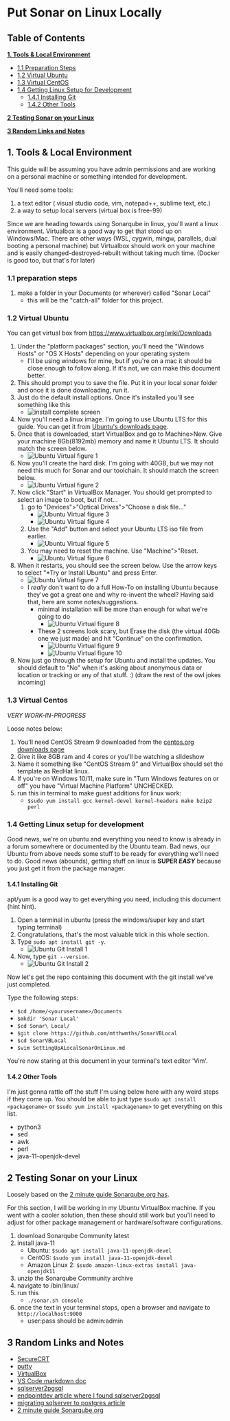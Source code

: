 # Put Sonar on Linux Locally

## **Table of Contents**
**[1. Tools & Local Environment](#1-tools--local-environment)**

* [1.1 Preparation Steps](#11-preparation-steps)
* [1.2 Virtual Ubuntu](#12-virtual-ubuntu)
* [1.3 Virtual CentOS](#13-virtual-centos)
* [1.4 Getting Linux Setup for Development](#14-getting-linux-setup-for-development)
    * [1.4.1 Installing Git](#141-installing-git)
    * [1.4.2 Other Tools](#142-other-tools)

**[2 Testing Sonar on your Linux](#2-testing-sonar-on-your-linux)**

**[3 Random Links and Notes](#3-random-links-and-notes)**

## **1. Tools & Local Environment**

This guide will be assuming you have admin permissions and are working on a personal machine or something intended for development.

You'll need some tools:
 1. a text editor ( visual studio code, vim, notepad++, sublime text, etc.)
 2. a way to setup local servers (virtual box is free-99)

Since we are heading towards using Sonarqube in linux, you'll want a linux environment. Virtualbox is a good way to get that stood up on Windows/Mac. There are other ways (WSL, cygwin, mingw, parallels, dual booting a personal machine) but Virtualbox should work on your machine and is easily changed-destroyed-rebuilt without taking much time. (Docker is good too, but that's for later)

### **1.1 preparation steps**
1. make a folder in your Documents (or wherever) called "Sonar Local"
    * this will be the "catch-all" folder for this project.

### **1.2 Virtual Ubuntu**

You can get virtual box from https://www.virtualbox.org/wiki/Downloads
1. Under the "platform packages" section, you'll need the "Windows Hosts" or "OS X Hosts" depending on your operating system
    * I'll be using windows for mine, but if you're on a mac it should be close enough to follow along. If it's not, we can make this document better.
1. This should prompt you to save the file. Put it in your local sonar folder and once it is done downloading, run it.
1. Just do the default install options. Once it's installed you'll see something like this
    * ![install complete screen](Screenshots/VirtualBoxInstallComplete.png)
1. Now you'll need a linux image. I'm going to use Ubuntu LTS for this guide. You can get it from [Ubuntu's downloads page](https://ubuntu.com/download/desktop).
1. Once that is downloaded, start VirtualBox and go to Machine>New. Give your machine 8Gb(8192mb) memory and name it Ubuntu LTS. It should match the screen below.
    * ![Ubuntu Virtual figure 1](Screenshots/VirtualBoxUbuntuLTS1.png)
1. Now you'll create the hard disk. I'm going with 40GB, but we may not need this much for Sonar and our toolchain. It should match the screen below.
    * ![Ubuntu Virtual figure 2](Screenshots/VirtualBoxUbuntuLTS2.png)
1. Now click "Start" in VirtualBox Manager. You should get prompted to select an image to boot, but if not...
    1. go to "Devices">"Optical Drives">"Choose a disk file..."
        * ![Ubuntu Virtual figure 3](Screenshots/VirtualBoxUbuntuLTS3.png)
        * ![Ubuntu Virtual figure 4](Screenshots/VirtualBoxUbuntuLTS4.png)
    1. Use the "Add" button and select your Ubuntu LTS iso file from earlier.
        * ![Ubuntu Virtual figure 5](Screenshots/VirtualBoxUbuntuLTS5.png)
    1. You may need to reset the machine. Use "Machine">"Reset.
        * ![Ubuntu Virtual figure 6](Screenshots/VirtualBoxUbuntuLTS6.png)
1. When it restarts, you should see the screen below. Use the arrow keys to select "*Try or Install Ubuntu" and press Enter.
    * ![Ubuntu Virtual figure 7](Screenshots/VirtualBoxUbuntuLTS7.png)
    * I *really* don't want to do a full How-To on installing Ubuntu because they've got a great one and why re-invent the wheel? Having said that, here are some notes/suggestions.
        * minimal installation will be more than enough for what we're going to do
            * ![Ubuntu Virtual figure 8](Screenshots/VirtualBoxUbuntuLTS8.png)
        * These 2 screens look scary, but Erase the disk (the virtual 40Gb one we just made) and hit "Continue" on the confirmation.
            * ![Ubuntu Virtual figure 9](Screenshots/VirtualBoxUbuntuLTS9.png)
            * ![Ubuntu Virtual figure 10](Screenshots/VirtualBoxUbuntuLTS10.png)
1. Now just go through the setup for Ubuntu and install the updates. You should default to "No" when it's asking about anonymous data or location or tracking or any of that stuff. :) (draw the rest of the owl jokes incoming)

### **1.3 Virtual Centos**

*VERY WORK-IN-PROGRESS*

Loose notes below:
1. You'll need CentOS Stream 9 downloaded from the [centos.org downloads page](https://www.centos.org/download/)
1. Give it like 8GB ram and 4 cores or you'll be watching a slideshow
1. Name it something like "CentOS Stream 9" and VirtualBox should set the template as RedHat linux.
1. If you're on Windows 10/11, make sure in "Turn Windows features on or off" you have "Virtual Machine Platform" UNCHECKED.
1. run this in terminal to make guest additions for linux work:
    * `$sudo yum install gcc kernel-devel kernel-headers make bzip2 perl`

### **1.4 Getting Linux setup for development**

Good news, we're on ubuntu and everything you need to know is already in a forum somewhere or documented by the Ubuntu team.
Bad news, our Ubuntu from above needs some stuff to be ready for everything we'll need to do.
Good news (abounds), getting stuff on linux is **SUPER *EASY*** because you just get it from the package manager.

#### **1.4.1 Installing Git**

apt/yum is a good way to get everything you need, including this document (hint hint).

1. Open a terminal in ubuntu (press the windows/super key and start typing terminal)
1. Congratulations, that's the most valuable trick in this whole section.
1. Type `sudo apt install git -y`.
    * ![Ubuntu Git Install 1](Screenshots/VirtualBoxUbuntuGitInstall1.png)
1. Now, type `git --version`.
    * ![Ubuntu Git Install 2](Screenshots/VirtualBoxUbuntuGitInstall2.png)

Now let's get the repo containing this document with the git install we've just completed.

Type the following steps:
* `$cd /home/<yourusername>/Documents`
* `$mkdir 'Sonar Local'`
* `$cd Sonar\ Local/`
* `$git clone https://github.com/mtthwmths/SonarVBLocal`
* `$cd SonarVBLocal`
* `$vim SettingUpALocalSonarOnLinux.md`

You're now staring at this document in your terminal's text editor 'Vim'.

#### **1.4.2 Other Tools**

I'm just gonna rattle off the stuff I'm using below here with any weird steps if they come up.
You should be able to just type `$sudo apt install <packagename>` or `$sudo yum install <packagename>` to get everything on this list.

* python3
* sed
* awk
* perl
* java-11-openjdk-devel

## **2 Testing Sonar on your Linux**

Loosely based on the [2 minute guide Sonarqube.org has](https://docs.sonarqube.org/latest/setup/get-started-2-minutes/).

For this section, I will be working in my Ubuntu VirtualBox machine. If you went with a cooler solution, then these should still work but you'll need to adjust for other package management or hardware/software configurations.

1. download Sonarqube Community latest
1. install java-11
    * Ubuntu: `$sudo apt install java-11-openjdk-devel`
    * CentOS: `$sudo yum install java-11-openjdk-devel`
    * Amazon Linux 2: `$sudo amazon-linux-extras install java-openjdk11`
1. unzip the Sonarqube Community archive
1. navigate to /bin/linux/
1. run this
    * `./sonar.sh console`
1. once the text in your terminal stops, open a browser and navigate to `http://localhost:9000`
    * user:pass should be admin:admin

## **3 Random Links and Notes**
* [SecureCRT](https://www.vandyke.com/products/securecrt/index.html)
* [putty](https://www.chiark.greenend.org.uk/~sgtatham/putty/latest.html)
* [VirtualBox](https://www.virtualbox.org/wiki/Downloads)
* [VS Code markdown doc](https://code.visualstudio.com/Docs/languages/markdown)
* [sqlserver2pgsql](https://github.com/dalibo/sqlserver2pgsql)
* [endpointdev article where I found sqlserver2pgsql](https://www.endpointdev.com/blog/2019/01/migrate-from-sql-server-to-postgresql/)
* [migrating sqlserver to postgres article](https://www.endpointdev.com/blog/2019/01/migrate-from-sql-server-to-postgresql/)
* [2 minute guide Sonarqube.org](https://docs.sonarqube.org/latest/setup/get-started-2-minutes/)
